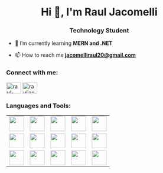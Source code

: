 <h1 align="center">Hi 👋, I'm Raul Jacomelli</h1>
<h3 align="center">Technology Student</h3>

- 🌱 I’m currently learning **MERN and .NET**

- 📫 How to reach me **jacomelliraul20@gmail.com**

<h3 align="left">Connect with me:</h3>
<p align="left">
<a href="https://linkedin.com/in/raul-jacomelli" target="blank"><img align="center" src="https://raw.githubusercontent.com/rahuldkjain/github-profile-readme-generator/master/src/images/icons/Social/linked-in-alt.svg" alt="raul-jacomelli" height="30" width="40" /></a>
<a href="https://instagram.com/rauljacomelli" target="blank"><img align="center" src="https://raw.githubusercontent.com/rahuldkjain/github-profile-readme-generator/master/src/images/icons/Social/instagram.svg" alt="rauljacomelli" height="30" width="40" /></a>
</p>

<h3 align="left">Languages and Tools:</h3>
<table>
  <tr>
    <td><img src="https://cdn.jsdelivr.net/gh/devicons/devicon@latest/icons/dot-net/dot-net-plain.svg" height="40" /></td>
    <td><img src="https://cdn.jsdelivr.net/gh/devicons/devicon@latest/icons/c/c-plain.svg" height="40" /></td>
    <td><img src="https://cdn.jsdelivr.net/gh/devicons/devicon@latest/icons/cplusplus/cplusplus-plain.svg" height="40" /></td>
    <td><img src="https://cdn.jsdelivr.net/gh/devicons/devicon@latest/icons/csharp/csharp-plain.svg" height="40" /></td>
    <td><img src="https://cdn.jsdelivr.net/gh/devicons/devicon@latest/icons/java/java-plain.svg" height="40" /></td>
  </tr>
  <tr>
    <td><img src="https://cdn.jsdelivr.net/gh/devicons/devicon@latest/icons/html5/html5-plain.svg" height="40" /></td>
    <td><img src="https://cdn.jsdelivr.net/gh/devicons/devicon@latest/icons/css3/css3-plain.svg" height="40" /></td>
    <td><img src="https://cdn.jsdelivr.net/gh/devicons/devicon@latest/icons/javascript/javascript-plain.svg" height="40" /></td>
    <td><img src="https://cdn.jsdelivr.net/gh/devicons/devicon@latest/icons/react/react-original.svg" height="40" /></td>
    <td><img src="https://cdn.jsdelivr.net/gh/devicons/devicon@latest/icons/tailwindcss/tailwindcss-original.svg" height="40" /></td>
  </tr>
  <tr>
    <td><img src="https://cdn.jsdelivr.net/gh/devicons/devicon@latest/icons/bootstrap/bootstrap-plain.svg" height="40" /></td>
    <td><img src="https://cdn.jsdelivr.net/gh/devicons/devicon@latest/icons/git/git-plain.svg" height="40" /></td>
    <td><img src="https://cdn.jsdelivr.net/gh/devicons/devicon@latest/icons/mysql/mysql-original.svg" height="40" /></td>
    <td><img src="https://cdn.jsdelivr.net/gh/devicons/devicon@latest/icons/postgresql/postgresql-plain.svg" height="40" /></td>
    <td><img src="https://cdn.jsdelivr.net/gh/devicons/devicon@latest/icons/postman/postman-plain.svg" height="40" /></td>
  </tr>
</table>

          
